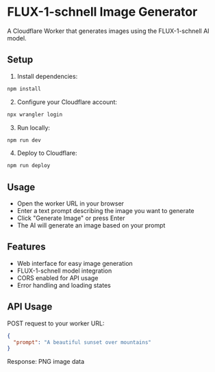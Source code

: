 # FLUX-1-schnell Image Generator

A Cloudflare Worker that generates images using the FLUX-1-schnell AI model.

## Setup

1. Install dependencies:
```bash
npm install
```

2. Configure your Cloudflare account:
```bash
npx wrangler login
```

3. Run locally:
```bash
npm run dev
```

4. Deploy to Cloudflare:
```bash
npm run deploy
```

## Usage

- Open the worker URL in your browser
- Enter a text prompt describing the image you want to generate
- Click "Generate Image" or press Enter
- The AI will generate an image based on your prompt

## Features

- Web interface for easy image generation
- FLUX-1-schnell model integration
- CORS enabled for API usage
- Error handling and loading states

## API Usage

POST request to your worker URL:
```json
{
  "prompt": "A beautiful sunset over mountains"
}
```

Response: PNG image data